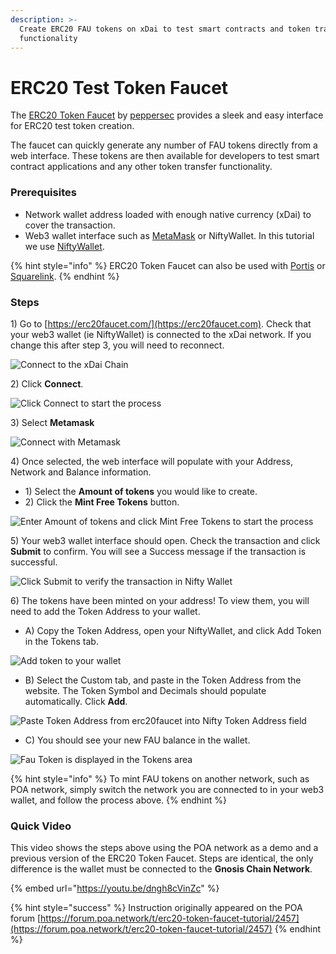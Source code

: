 ```yaml
---
description: >-
  Create ERC20 FAU tokens on xDai to test smart contracts and token transfer
  functionality
---
```


# ERC20 Test Token Faucet

The [ERC20 Token Faucet](https://erc20faucet.com) by [peppersec](https://peppersec.com) provides a sleek and easy interface for ERC20 test token creation.&#x20;

The faucet can quickly generate any number of FAU tokens directly from a web interface. These tokens are then available for developers to test smart contract applications and any other token transfer functionality.

### Prerequisites

* Network wallet address loaded with enough native currency (xDai) to cover the transaction.
* Web3 wallet interface such as [MetaMask](../../for-users/wallets/metamask/metamask-setup.md) or NiftyWallet. In this tutorial we use [NiftyWallet](https://forum.poa.network/t/nifty-wallet-is-back-on-the-chrome-store/2408).

{% hint style="info" %}
ERC20 Token Faucet can also be used with [Portis](https://www.portis.io) or [Squarelink](https://squarelink.com).
{% endhint %}

### Steps

1\) Go to [https://erc20faucet.com/](https://erc20faucet.com).  Check that your web3 wallet (ie NiftyWallet) is connected to the xDai network. If you change this after step 3, you will need to reconnect.



![Connect to the xDai Chain](../../.gitbook/assets/xDai-connct.png)

2\) Click **Connect**.

![Click Connect to start the process](../../.gitbook/assets/connect\_1.png)

3\) Select **Metamask**

![Connect with Metamask](../../.gitbook/assets/metamask\_connect.png)

4\) Once selected, the web interface will populate with your Address, Network and Balance information.

* 1\) Select the **Amount of tokens** you would like to create.
* 2\) Click the **Mint Free Tokens** button.

![Enter Amount of tokens and click Mint Free Tokens to start the process](../../.gitbook/assets/token\_2.png)

5\) Your web3 wallet interface should open. Check the transaction and click **Submit** to confirm. You will see a Success message if the transaction is successful.

![Click Submit to verify the transaction in Nifty Wallet](<../../.gitbook/assets/nifty 2.png>)

6\) The tokens have been minted on your address! To view them, you will need to add the Token Address to your wallet.

* A) Copy the Token Address, open your NiftyWallet, and click Add Token in the Tokens tab.

![Add token to your wallet](<../../.gitbook/assets/Add Token.png>)

* B) Select the Custom tab, and paste in the Token Address from the website. The Token Symbol and Decimals should populate automatically. Click **Add**.

![Paste Token Address from erc20faucet into Nifty Token Address field](../../.gitbook/assets/click\_add.png)

* C) You should see your new FAU balance in the wallet.

![Fau Token is displayed in the Tokens area](../../.gitbook/assets/fau\_end.png)

{% hint style="info" %}
To mint FAU tokens on another network, such as POA network, simply switch the network you are connected to in your web3 wallet, and follow the process above.
{% endhint %}

### Quick Video

This video shows the steps above using the POA network as a demo and a previous version of the ERC20 Token Faucet. Steps are identical, the only difference is the wallet must be connected to the **Gnosis Chain Network**.

{% embed url="https://youtu.be/dngh8cVinZc" %}

{% hint style="success" %}
Instruction originally appeared on the POA forum [https://forum.poa.network/t/erc20-token-faucet-tutorial/2457](https://forum.poa.network/t/erc20-token-faucet-tutorial/2457)
{% endhint %}
